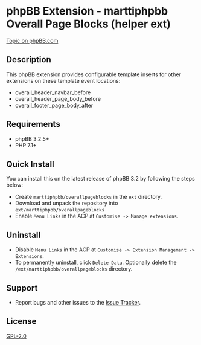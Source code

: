 # phpBB Extension - marttiphpbb Overall Page Blocks (helper ext)

[Topic on phpBB.com](https://www.phpbb.com/community/viewtopic.php?f=456&t=2502601)

## Description

This phpBB extension provides configurable template inserts for other extensions on these template event locations:

* overall_header_navbar_before
* overall_header_page_body_before
* overall_footer_page_body_after

## Requirements

* phpBB 3.2.5+
* PHP 7.1+

## Quick Install

You can install this on the latest release of phpBB 3.2 by following the steps below:

* Create `marttiphpbb/overallpageblocks` in the `ext` directory.
* Download and unpack the repository into `ext/marttiphpbb/overallpageblocks`
* Enable `Menu Links` in the ACP at `Customise -> Manage extensions`.

## Uninstall

* Disable `Menu Links` in the ACP at `Customise -> Extension Management -> Extensions`.
* To permanently uninstall, click `Delete Data`. Optionally delete the `/ext/marttiphpbb/overallpageblocks` directory.

## Support

* Report bugs and other issues to the [Issue Tracker](https://github.com/marttiphpbb/phpbb-ext-overallpageblocks/issues).

## License

[GPL-2.0](license.txt)
